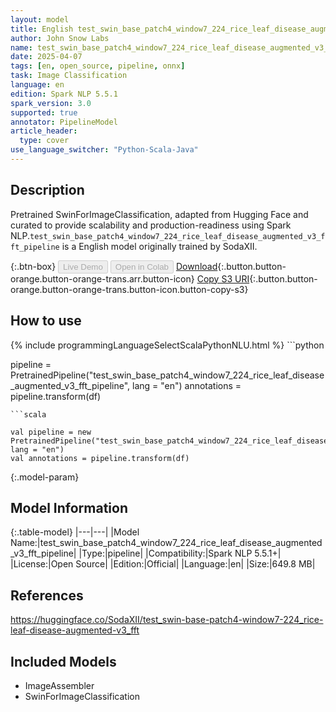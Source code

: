 ```yaml
---
layout: model
title: English test_swin_base_patch4_window7_224_rice_leaf_disease_augmented_v3_fft_pipeline pipeline SwinForImageClassification from SodaXII
author: John Snow Labs
name: test_swin_base_patch4_window7_224_rice_leaf_disease_augmented_v3_fft_pipeline
date: 2025-04-07
tags: [en, open_source, pipeline, onnx]
task: Image Classification
language: en
edition: Spark NLP 5.5.1
spark_version: 3.0
supported: true
annotator: PipelineModel
article_header:
  type: cover
use_language_switcher: "Python-Scala-Java"
---
```


## Description

Pretrained SwinForImageClassification, adapted from Hugging Face and curated to provide scalability and production-readiness using Spark NLP.`test_swin_base_patch4_window7_224_rice_leaf_disease_augmented_v3_fft_pipeline` is a English model originally trained by SodaXII.

{:.btn-box}
<button class="button button-orange" disabled>Live Demo</button>
<button class="button button-orange" disabled>Open in Colab</button>
[Download](https://s3.amazonaws.com/auxdata.johnsnowlabs.com/public/models/test_swin_base_patch4_window7_224_rice_leaf_disease_augmented_v3_fft_pipeline_en_5.5.1_3.0_1744029744911.zip){:.button.button-orange.button-orange-trans.arr.button-icon}
[Copy S3 URI](s3://auxdata.johnsnowlabs.com/public/models/test_swin_base_patch4_window7_224_rice_leaf_disease_augmented_v3_fft_pipeline_en_5.5.1_3.0_1744029744911.zip){:.button.button-orange.button-orange-trans.button-icon.button-copy-s3}

## How to use



<div class="tabs-box" markdown="1">
{% include programmingLanguageSelectScalaPythonNLU.html %}
```python

pipeline = PretrainedPipeline("test_swin_base_patch4_window7_224_rice_leaf_disease_augmented_v3_fft_pipeline", lang = "en")
annotations =  pipeline.transform(df)   

```
```scala

val pipeline = new PretrainedPipeline("test_swin_base_patch4_window7_224_rice_leaf_disease_augmented_v3_fft_pipeline", lang = "en")
val annotations = pipeline.transform(df)

```
</div>

{:.model-param}
## Model Information

{:.table-model}
|---|---|
|Model Name:|test_swin_base_patch4_window7_224_rice_leaf_disease_augmented_v3_fft_pipeline|
|Type:|pipeline|
|Compatibility:|Spark NLP 5.5.1+|
|License:|Open Source|
|Edition:|Official|
|Language:|en|
|Size:|649.8 MB|

## References

https://huggingface.co/SodaXII/test_swin-base-patch4-window7-224_rice-leaf-disease-augmented-v3_fft

## Included Models

- ImageAssembler
- SwinForImageClassification